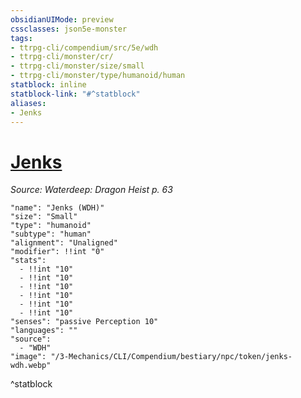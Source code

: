 ```yaml
---
obsidianUIMode: preview
cssclasses: json5e-monster
tags:
- ttrpg-cli/compendium/src/5e/wdh
- ttrpg-cli/monster/cr/
- ttrpg-cli/monster/size/small
- ttrpg-cli/monster/type/humanoid/human
statblock: inline
statblock-link: "#^statblock"
aliases:
- Jenks
---
```

# [Jenks](3-Mechanics\CLI\Compendium\bestiary\npc/jenks-wdh.md)
*Source: Waterdeep: Dragon Heist p. 63*  

```statblock
"name": "Jenks (WDH)"
"size": "Small"
"type": "humanoid"
"subtype": "human"
"alignment": "Unaligned"
"modifier": !!int "0"
"stats":
  - !!int "10"
  - !!int "10"
  - !!int "10"
  - !!int "10"
  - !!int "10"
  - !!int "10"
"senses": "passive Perception 10"
"languages": ""
"source":
  - "WDH"
"image": "/3-Mechanics/CLI/Compendium/bestiary/npc/token/jenks-wdh.webp"
```
^statblock